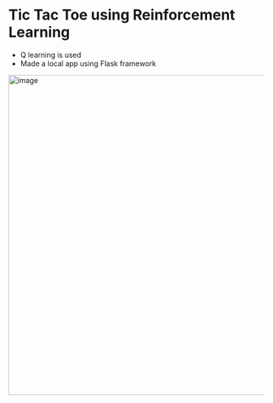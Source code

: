 # Tic Tac Toe using Reinforcement Learning

- Q learning is used
- Made a local app using Flask framework
  
<img width="629" alt="image" src="https://github.com/Richik-main/tictactoe_game/assets/143452995/9b9b9a88-2f00-420f-8779-d3556ffdce5f">

